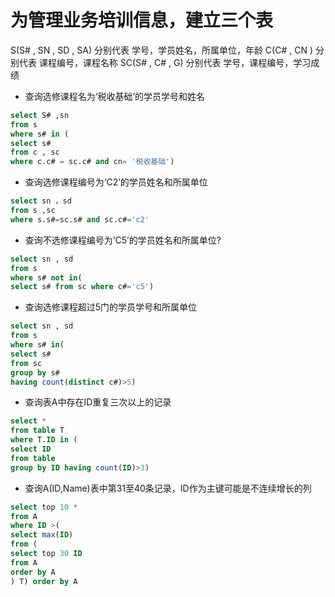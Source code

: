 # 为管理业务培训信息，建立三个表
S(S# , SN , SD , SA)  分别代表  学号，学员姓名，所属单位，年龄
C(C# , CN )           分别代表  课程编号，课程名称
SC(S# , C# , G)       分别代表  学号，课程编号，学习成绩

* 查询选修课程名为‘税收基础’的学员学号和姓名
```sql
select S# ,sn 
from s 
where s# in (
select s# 
from c , sc 
where c.c# = sc.c# and cn= '税收基础')
```

* 查询选修课程编号为‘C2’的学员姓名和所属单位
```sql
select sn ，sd
from s ,sc
where s.s#=sc.s# and sc.c#='c2' 
```

* 查询不选修课程编号为’C5’的学员姓名和所属单位? 
```sql
select sn , sd 
from s
where s# not in(
select s# from sc where c#='c5')
```

* 查询选修课程超过5门的学员学号和所属单位
```sql
select sn , sd 
from s
where s# in(
select s# 
from sc 
group by s# 
having count(distinct c#)>5)
```

* 查询表A中存在ID重复三次以上的记录
```sql
select * 
from table T 
where T.ID in (
select ID 
from table 
group by ID having count(ID)>3)
```

* 查询A(ID,Name)表中第31至40条记录，ID作为主键可能是不连续增长的列
```sql
select top 10 * 
from A 
where ID >(
select max(ID) 
from (
select top 30 ID 
from A 
order by A 
) T) order by A 
```

